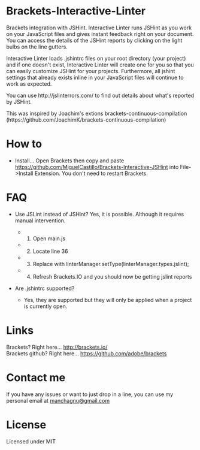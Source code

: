 Brackets-Interactive-Linter
===========================

<p>Brackets integration with JSHint.  Interactive Linter runs JSHint as you work on your JavaScript files and gives instant feedback right on your document.  You can access the details of the JSHint reports by clicking on the light bulbs on the line gutters.
<p>Interactive Linter loads .jshintrc files on your root directory (your project) and if one doesn't exist, Interactive Linter will create one for you so that you can easily customize JSHint for your projects.  Furthermore, all jshint settings that already exists inline in your JavaScript files will continue to work as expected.
<p>You can use http://jslinterrors.com/ to find out details about what's reported by JSHint.
<p>This was inspired by Joachim's extions brackets-continuous-compilation (https://github.com/JoachimK/brackets-continuous-compilation)


How to
===============

* Install... Open Brackets then copy and paste https://github.com/MiguelCastillo/Brackets-Interactive-JSHint into File->Install Extension.  You don't need to restart Brackets.


FAQ
===============

* Use JSLint instead of JSHint? Yes, it is possible. Although it requires manual intervention.
    - 1. Open main.js
    - 2. Locate line 36
    - 3. Replace with linterManager.setType(linterManager.types.jslint);
    - 4. Refresh Brackets.IO and you should now be getting jslint reports

* Are .jshintrc supported?
    - Yes, they are supported but they will only be applied when a project is currently open.


Links
===============
Brackets? Right here... http://brackets.io/ <br>
Brackets github? Right here... https://github.com/adobe/brackets


Contact me
===============

If you have any issues or want to just drop in a line, you can use my personal email at manchagnu@gmail.com

License
===============

Licensed under MIT
